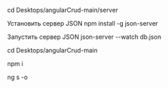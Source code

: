 
cd Desktops/angularCrud-main/server

Установить сервер JSON
npm install -g json-server

Запустить сервер JSON
json-server --watch db.json

cd Desktops/angularCrud-main 

npm i

ng s -o 

